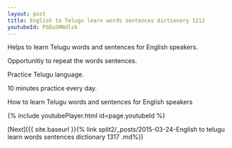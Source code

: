 ```yaml
---
layout: post
title: English to Telugu learn words sentences dictionary 1212 
youtubeId: PSDuSMNdlck
---
```

 
 
Helps to learn Telugu words and sentences for English speakers.

Opportunitiy to repeat the words sentences. 

Practice Telugu language. 
 
10 minutes practice every day. 
 
How to learn Telugu words and sentences for English speakers 
 
{% include youtubePlayer.html id=page.youtubeId %}
 
 
[Next]({{ site.baseurl }}{% link  split2/_posts/2015-03-24-English to telugu learn words sentences dictionary 1317 .md%})
 
